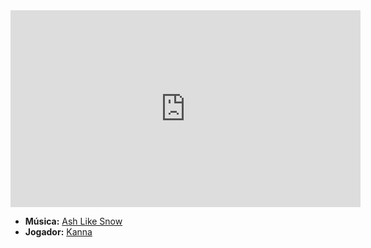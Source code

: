 <iframe width="560" height="315" src="https://www.youtube.com/embed/3wGJMnFGzAw?si=GLPAzlgHbLLcXtPD" title="YouTube video player" frameborder="0" allow="accelerometer; autoplay; clipboard-write; encrypted-media; gyroscope; picture-in-picture; web-share" referrerpolicy="strict-origin-when-cross-origin" allowfullscreen></iframe>

- **Música:** [Ash Like Snow](../Músicas/Ash%20Like%20Snow.md)
- **Jogador:** [Kanna](../Membros/Kanna.md)